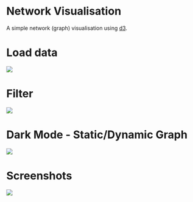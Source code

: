 # Network Visualisation 
A simple network (graph) visualisation using [d3](https://github.com/d3/d3).


# Load data
<kbd><img src="https://i.imgur.com/C8CIcYy.gif"/><kbd>  

# Filter
<kbd><img src="https://i.imgur.com/aMxrxOL.gif"/><kbd> 

# Dark Mode - Static/Dynamic Graph
<kbd><img src="https://i.imgur.com/d9ITyfQ.gif"/><kbd>  

# Screenshots
<kbd><img src="https://i.imgur.com/9945tmZ.gif"/><kbd>
